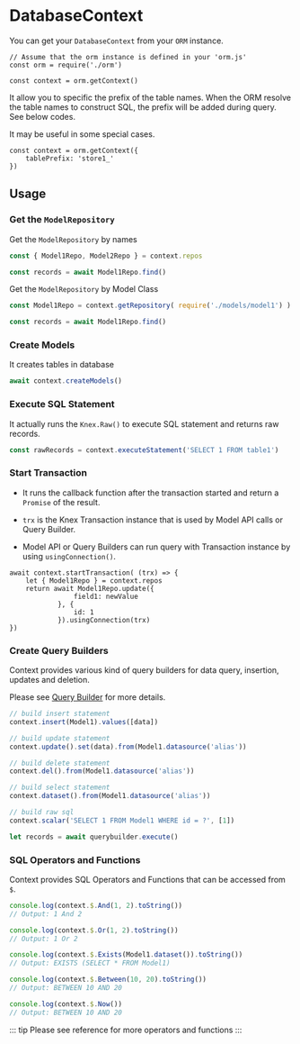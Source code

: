 # DatabaseContext

You can get your `DatabaseContext` from your `ORM` instance.

```js{4}
// Assume that the orm instance is defined in your 'orm.js'
const orm = require('./orm')

const context = orm.getContext()
```

It allow you to specific the prefix of the table names. When the ORM resolve the table names to construct SQL, the prefix will be added during query. See below codes.

It may be useful in some special cases.

```js{2}
const context = orm.getContext({
    tablePrefix: 'store1_'
})
```

## Usage

### Get the `ModelRepository`

Get the `ModelRepository` by names
```js
const { Model1Repo, Model2Repo } = context.repos

const records = await Model1Repo.find()
```

Get the `ModelRepository` by Model Class

```js
const Model1Repo = context.getRepository( require('./models/model1') )

const records = await Model1Repo.find()
```

### Create Models

It creates tables in database
```js
await context.createModels()
```

### Execute SQL Statement

It actually runs the `Knex.Raw()` to execute SQL statement and returns raw records.
```js
const rawRecords = context.executeStatement('SELECT 1 FROM table1')
```

### Start Transaction

- It runs the callback function after the transaction started and return a `Promise` of the result.

- `trx` is the Knex Transaction instance that is used by Model API calls or Query Builder.

- Model API or Query Builders can run query with Transaction instance by using `usingConnection()`.

```js{1,8}
await context.startTransaction( (trx) => {
    let { Model1Repo } = context.repos
    return await Model1Repo.update({
                field1: newValue
            }, {
                id: 1
            }).usingConnection(trx)
})
```

### Create Query Builders

Context provides various kind of query builders for data query, insertion, updates and deletion. 

Please see [Query Builder](./query-builder) for more details.

```js
// build insert statement
context.insert(Model1).values([data])

// build update statement
context.update().set(data).from(Model1.datasource('alias'))

// build delete statement
context.del().from(Model1.datasource('alias'))

// build select statement
context.dataset().from(Model1.datasource('alias'))

// build raw sql
context.scalar('SELECT 1 FROM Model1 WHERE id = ?', [1])

```

```js
let records = await querybuilder.execute()
```

### SQL Operators and Functions

Context provides SQL Operators and Functions that can be accessed from `$`.


```js
console.log(context.$.And(1, 2).toString())
// Output: 1 And 2

console.log(context.$.Or(1, 2).toString())
// Output: 1 Or 2

console.log(context.$.Exists(Model1.dataset()).toString())
// Output: EXISTS (SELECT * FROM Model1)

console.log(context.$.Between(10, 20).toString())
// Output: BETWEEN 10 AND 20

console.log(context.$.Now())
// Output: BETWEEN 10 AND 20

```

::: tip
Please see reference for more operators and functions
:::

